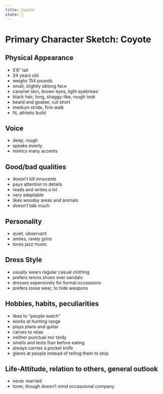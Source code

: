 ```yaml
---
title: Coyote
state: 🌿
---
```

# Primary Character Sketch: Coyote

## Physical Appearance

* 5’6” tall
* 34 years old
* weighs 154 pounds
* small, slightly oblong face
* caramel skin, brown eyes, light eyebrows
* black hair, long, shaggy-like, rough look
* beard and goatee, cut short
* medium stride, firm walk
* fit, athletic build

## Voice

* deep, rough
* speaks evenly
* mimics many accents

## Good/bad qualities

* doesn’t kill innocents
* pays attention to details
* reads and writes a lot
* very adaptable
* likes woodsy areas and animals
* doesn’t talk much

## Personality

* quiet, observant
* smiles, rarely grins
* loves jazz music

## Dress Style

* usually wears regular casual clothing
* prefers tennis shoes over sandals
* dresses expensively for formal occassions
* prefers loose wear, to hide weapons

## Hobbies, habits, peculiarities

* likes to “people watch”
* works at hunting range
* plays piano and guitar
* carves to relax
* neither punctual nor tardy
* smells and tests foor before eating
* always carries a pocket knife
* glares at people instead of telling them to stop

## Life-Attitude, relation to others, general outlook

* never married
* loner, though doesn’t mind occassional company
